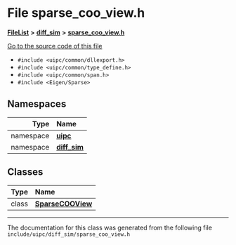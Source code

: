 

# File sparse\_coo\_view.h



[**FileList**](files.md) **>** [**diff\_sim**](dir_98c941875c7e3cb13f2b177552938e34.md) **>** [**sparse\_coo\_view.h**](sparse__coo__view_8h.md)

[Go to the source code of this file](sparse__coo__view_8h_source.md)



* `#include <uipc/common/dllexport.h>`
* `#include <uipc/common/type_define.h>`
* `#include <uipc/common/span.h>`
* `#include <Eigen/Sparse>`













## Namespaces

| Type | Name |
| ---: | :--- |
| namespace | [**uipc**](namespaceuipc.md) <br> |
| namespace | [**diff\_sim**](namespaceuipc_1_1diff__sim.md) <br> |


## Classes

| Type | Name |
| ---: | :--- |
| class | [**SparseCOOView**](classuipc_1_1diff__sim_1_1_sparse_c_o_o_view.md) <br> |



















































------------------------------
The documentation for this class was generated from the following file `include/uipc/diff_sim/sparse_coo_view.h`

